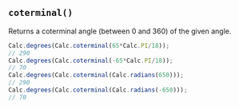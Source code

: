 ## `coterminal()`

Returns a coterminal angle (between 0 and 360) of the given angle.

```javascript
Calc.degrees(Calc.coterminal(65*Calc.PI/18));
// 290
Calc.degrees(Calc.coterminal(-65*Calc.PI/18));
// 70
Calc.degrees(Calc.coterminal(Calc.radians(650)));
// 290
Calc.degrees(Calc.coterminal(Calc.radians(-650)));
// 70
```

